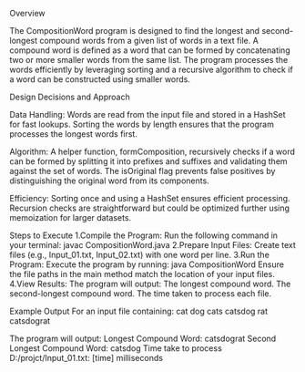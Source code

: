 Overview

The CompositionWord program is designed to find the longest and second-longest compound words from a given list of words in a text file. A compound word is defined as a word that can be formed by concatenating two or more smaller words from the same list. The program processes the words efficiently by leveraging sorting and a recursive algorithm to check if a word can be constructed using smaller words.

Design Decisions and Approach

Data Handling:
Words are read from the input file and stored in a HashSet for fast lookups.
Sorting the words by length ensures that the program processes the longest words first.

Algorithm:
A helper function, formComposition, recursively checks if a word can be formed by splitting it into prefixes and suffixes and validating them against the set of words.
The isOriginal flag prevents false positives by distinguishing the original word from its components.

Efficiency:
Sorting once and using a HashSet ensures efficient processing.
Recursion checks are straightforward but could be optimized further using memoization for larger datasets.

Steps to Execute
1.Compile the Program: Run the following command in your terminal:
javac CompositionWord.java
2.Prepare Input Files: Create text files (e.g., Input_01.txt, Input_02.txt) with one word per line.
3.Run the Program: Execute the program by running:
java CompositionWord
Ensure the file paths in the main method match the location of your input files.
4.View Results: The program will output:
The longest compound word.
The second-longest compound word.
The time taken to process each file.

Example Output
For an input file containing:
cat
dog
cats
catsdog
rat
catsdograt

The program will output:
Longest Compound Word: catsdograt
Second Longest Compound Word: catsdog
Time take to process D:/projct/Input_01.txt: [time] milliseconds
